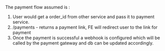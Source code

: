 The payment flow assumed is :
1. User would get a order_id from other service and pass it to payment service.
2. /payments - returns a payment link, FE will redirect user to the link for payment
3. Once the payment is successful a webhook is configured which will be called by the payment gateway and db can be updated accordingly.
